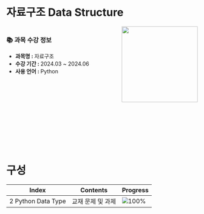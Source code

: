 # 자료구조 Data Structure
<div style="overflow: hidden;">
    <img align='right' src="https://github.com/user-attachments/assets/3ce6f509-70b8-4ecc-8afe-a17bd689827f" width="200" style="float: right;">
    <div style="float: left;">
        <h3>📚 과목 수강 정보</h3>
        <ul>
          <li><strong>과목명 : </strong>자료구조</li>
          <li><strong>수강 기간 : </strong>2024.03 ~ 2024.06</li>
          <li><strong>사용 언어 : </strong>Python</li>
        </ul>
    </div>
</div>
<br>
<br>
<br>
<br>
<br>
<br>
<br>


# 구성
|Index|Contents|Progress|
|--|--|--|
|2 Python Data Type|교재 문제 및 과제|![100%](https://progress-bar.xyz/58/?title=completed&width=200)|
